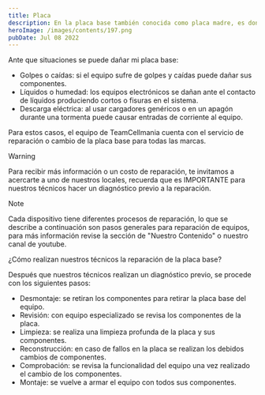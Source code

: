 ```yaml
---
title: Placa
description: En la placa base también conocida como placa madre, es donde se conectan todos los componentes de nuestro dispositivo, por lo cual es una parte esencial para la integración de todos los componentes del equipo.
heroImage: /images/contents/197.png
pubDate: Jul 08 2022
---
```


Ante que situaciones se puede dañar mi placa base:

- Golpes o caídas: si el equipo sufre de golpes y caídas puede dañar sus componentes.
- Líquidos o humedad: los equipos electrónicos se dañan ante el contacto de líquidos produciendo cortos o fisuras en el sistema.
- Descarga eléctrica: al usar cargadores genéricos o en un apagón durante una tormenta puede causar entradas de corriente al equipo.

Para estos casos, el equipo de TeamCellmania cuenta con el servicio de reparación o cambio de la placa base para todas las marcas.

> [!WARNING]
> Para recibir más información o un costo de reparación, te invitamos a acercarte a uno de nuestros locales, recuerda que es IMPORTANTE para nuestros técnicos hacer un diagnóstico previo a la reparación.

> [!NOTE]
> Cada dispositivo tiene diferentes procesos de reparación, lo que se describe a continuación son pasos generales para reparación de equipos, para más información revise la sección de \"Nuestro Contenido\" o nuestro canal de youtube.

¿Cómo realizan nuestros técnicos la reparación de la placa base?

Después que nuestros técnicos realizan un diagnóstico previo, se procede con los siguientes pasos:

- Desmontaje: se retiran los componentes para retirar la placa base del equipo.
- Revisión: con equipo especializado se revisa los componentes de la placa.
- Limpieza: se realiza una limpieza profunda de la placa y sus componentes.
- Reconstrucción: en caso de fallos en la placa se realizan los debidos cambios de componentes.
- Comprobación: se revisa la funcionalidad del equipo una vez realizado el cambio de los componentes.
- Montaje: se vuelve a armar el equipo con todos sus componentes.
